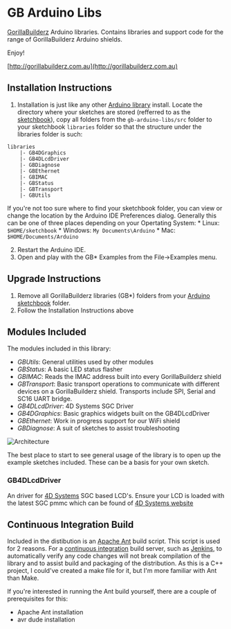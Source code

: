 # GB Arduino Libs

[GorillaBuilderz](http://gorillabuilderz.com.au) Arduino libraries. Contains libraries and support code for the range of GorillaBuilderz Arduino shields.

Enjoy!

[http://gorillabuilderz.com.au](http://gorillabuilderz.com.au)


## Installation Instructions
1. Installation is just like any other [Arduino library][libraries] install. Locate the directory where your sketches are stored (refferred to as the [sketchbook][environment]), copy all folders from the `gb-arduino-libs/src` folder to your sketchbook `libraries` folder so that the structure under the libraries folder is such:
```
libraries
    |- GB4DGraphics
    |- GB4DLcdDriver
    |- GBDiagnose
    |- GBEthernet
    |- GBIMAC
    |- GBStatus
    |- GBTransport
    |- GBUtils
```   
If you're not too sure where to find your sketchbook folder, you can view or change the location by the Arduino IDE Preferences dialog. Generally this can be one of three places depending on your Opertating System:
    * Linux: `$HOME/sketchbook`
    * Windows: `My Documents\Arduino`
    * Mac: `$HOME/Documents/Arduino`

2. Restart the Arduino IDE.
3. Open and play with the GB* Examples from the File->Examples menu.

## Upgrade Instructions
1. Remove all GorillaBuilderz libraries (GB*) folders from your [Arduino sketchbook][environment] folder.
2. Follow the Installation Instructions above

## Modules Included

The modules included in this library:

* *GBUtils*: General utilities used by other modules
* *GBStatus*: A basic LED status flasher
* *GBIMAC*: Reads the IMAC address built into every GorillaBuilderz shield
* *GBTransport*: Basic transport operations to communicate with different devices on a GorillaBuilderz shield. Transports include SPI, Serial and SC16 UART bridge.
* *GB4DLcdDriver*: 4D Systems SGC Driver 
* *GB4DGraphics*: Basic graphics widgets built on the GB4DLcdDriver 
* *GBEthernet*: Work in progress support for our WiFi shield
* *GBDiagnose*: A suit of sketches to assist troubleshooting

![Architecture](wifi-shield/docs/Achitecture.png?raw=true) 

The best place to start to see general usage of the library is to open up the example sketches included. These can be a basis for your own sketch.

### GB4DLcdDriver

An driver for [4D Systems](http://gorillabuilderz.com.au/shop/tag/4d-systems/) SGC based LCD's. Ensure your LCD is loaded with the latest SGC pmmc which can be found of [4D Systems website](http://www.4dsystems.com.au/)

## Continuous Integration Build

Included in the distibution is an [Apache Ant](http://ant.apache.org/) build script. This script is used for 2 reasons. For a [continuous integration](http://en.wikipedia.org/wiki/Continuous_integration) build server, such as [Jenkins](http://jenkins-ci.org/), to automatically verify any code changes will not break compilation of the library and to assist build and packaging of the distribution. As this is a C++ project, I could've created a make file for it, but I'm more familiar with Ant than Make.

If you're interested in running the Ant build yourself, there are a couple of prerequisites for this:

* Apache Ant installation
* avr dude installation

[libraries]: http://arduino.cc/it/Reference/Libraries  "Arduino Libraries"
[environment]: http://arduino.cc/en/Guide/Environment "Arduino Environment"
